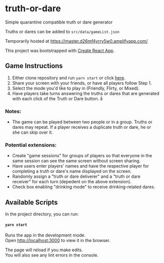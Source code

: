# truth-or-dare
Simple quarantine compatible truth or dare generator 

Truths or dares can be added to `src/data/gameList.json` 

Temporarily hosted at https://master.d26mf4yrry5w0.amplifyapp.com/ 

This project was bootstrapped with [Create React App](https://github.com/facebook/create-react-app).

## Game Instructions 

1. Either clone repository and run `yarn start` or click [here](https://master.d26mf4yrry5w0.amplifyapp.com). 
2. Share your screen with your friends, or have all players follow Step 1. 
3. Select the mode you'd like to play in (Friendly, Flirty, or Mixed). 
4. Have players take turns answering the truths or dares that are generated with each click of the Truth or Dare button. å

### Notes:
- The game can be played between two people or in a group. Truths or dares may repeat. If a player receives a duplicate truth or dare, he or she can skip over it. 

### Potential extensions: 
- Create "game sessions" for groups of players so that everyone in the same session can see the same screen without screen sharing. 
- Have users enter players' names and have the respective player for completing a truth or dare's name displayed on the screen.
- Randomly assign a "truth or dare deliverer" and a "truth or dare receiver" for each turn (depedent on the above extension).
- Check box enabling "drinking mode" to receive drinking-related dares. 

## Available Scripts

In the project directory, you can run:

#### `yarn start`

Runs the app in the development mode.<br />
Open [http://localhost:3000](http://localhost:3000) to view it in the browser.

The page will reload if you make edits.<br />
You will also see any lint errors in the console.
